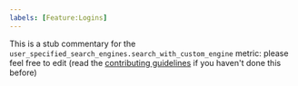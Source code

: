 ```yaml
---
labels: [Feature:Logins]
---
```


This is a stub commentary for the `user_specified_search_engines.search_with_custom_engine` metric: please feel free to edit (read the
[contributing guidelines](https://github.com/mozilla/glean-annotations/blob/main/CONTRIBUTING.md)
if you haven't done this before)
